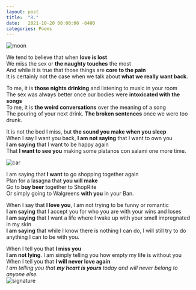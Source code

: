 ```yaml
---
layout: post
title:  "R."
date:   2021-10-20 00:00:00 -0400
categories: Poems
---
```


![moon](https://64.media.tumblr.com/c0003078135cbb71efb324880febe207/3c6bac856049e121-ed/s2048x3072_c16000,3734,83800,82573/092048391b2df888d25b8bb052807beb1b826a55.gif)

We tend to believe that when **love is lost** <br>
We miss the sex or **the naughty touches** the most <br>
And while it is true that those things are **core to the pain** <br>
It is certainly not the case when we talk about **what we really want back.** <br>

To me, it is **those nights drinking** and listening to music in your room <br>
The sex was always better once our bodies were **intoxicated with the songs** <br>
To me, it is **the weird conversations** over the meaning of a song <br>
The pouring of your next drink. **The broken sentences** once we were too drunk. <br>

It is not the bed I miss, but **the sound you make when you sleep** <br>
When I say I want you back, **I am not saying** that I want to own you <br>
**I am saying** that I want to be happy again <br>
That **I want to see you** making some platanos con salami one more time. <br>

![car](https://i.imgur.com/RQnX3bd.gif)

I am saying that **I want** to go shopping together again <br>
Plan for a lasagna that **you will make** <br>
Go to **buy beer** together to ShopRite <br>
Or simply going to Walgreens **with you** in your Ban. <br>

When I say that **I love you**, I am not trying to be funny or romantic <br>
**I am saying** that I accept you for who you are with your wins and loses <br>
**I am saying** that I want a life where I wake up with your smell impregnated in my skin <br>
**I am saying** that while I know there is nothing I can do, I will still try to do anything I can to be with you. <br>

When I tell you that **I miss you** <br>
**I am not lying**. I am simply telling you how empty my life is without you <br>
When I tell you that **I will never love again** <br>
_I am telling you that **my heart is yours** today and will never belong to anyone else._ <br>
![signature](https://robertalberto.com/ttdlmr.png)
